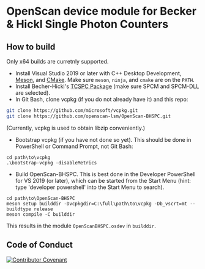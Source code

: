 # OpenScan device module for Becker & Hickl Single Photon Counters

## How to build

Only x64 builds are curretnly supported.

- Install Visual Studio 2019 or later with C++ Desktop Development,
  [Meson](https://github.com/mesonbuild/meson/releases), and
  [CMake](https://cmake.org/download/). Make sure `meson`, `ninja`, and `cmake`
  are on the `PATH`.
- Install Becher-Hickl's
  [TCSPC Package](https://www.becker-hickl.com/products/tcspc-package/#product-download)
  (make sure SPCM and SPCM-DLL are selected).
- In Git Bash, clone vcpkg (if you do not already have it) and this repo:

```sh
git clone https://github.com/microsoft/vcpkg.git
git clone https://github.com/openscan-lsm/OpenScan-BHSPC.git
```

(Currently, vcpkg is used to obtain libzip conveniently.)

- Bootstrap vcpkg (if you have not done so yet). This should be done in
  PowerShell or Command Prompt, not Git Bash:

```pwsh
cd path\to\vcpkg
.\bootstrap-vcpkg -disableMetrics
```

- Build OpenScan-BHSPC. This is best done in the Developer PowerShell for VS
  2019 (or later), which can be started from the Start Menu (hint: type
  'developer powershell' into the Start Menu to search).

```pwsh
cd path\to\OpenScan-BHSPC
meson setup builddir -Dvcpkgdir=C:\full\path\to\vcpkg -Db_vscrt=mt --buildtype release
meson compile -C builddir
```

This results in the module `OpenScanBHSPC.osdev` in `builddir`.

## Code of Conduct

[![Contributor Covenant](https://img.shields.io/badge/Contributor%20Covenant-2.0-4baaaa.svg)](https://github.com/openscan-lsm/OpenScan/blob/main/CODE_OF_CONDUCT.md)
